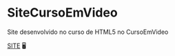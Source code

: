 # SiteCursoEmVideo
Site desenvolvido no curso de HTML5 no CursoEmVideo

[SITE](https://diegorafaelvieira.github.io/SiteCursoEmVideo/) :desktop_computer: 

